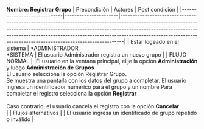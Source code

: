 **Nombre: Registrar Grupo**
| Precondición | Actores | Post condición |
|-----------------------------|----------------------|-------------------------------------------------------------------------------------------------------------------------------------------------------------------------------------------------------------------------------------------------------------------------------------------------------------------------|
| Estar logeado en el sistema | *ADMINISTRADOR<br>*SISTEMA | El usuario Administrador registra un nuevo grupo |
| FLUJO NORMAL | |El usuario en la ventana principal, elije la opción **Administración** y luego **Administración de Grupos** <br> El usuario selecciona la opción Registrar Grupo. <br> Se muestra una pantalla con los datos del grupo a completar. El usuario ingresa un identificador numérico para el grupo y un nombre.Para completar el registro selecciona la opción **Registrar** <br> <br> Caso contrario, el usuario cancela el registro con la opción **Cancelar** <br> |
| Flujos alternativos | | El usuario ingresa un identificado de grupo repetido o inválido |
